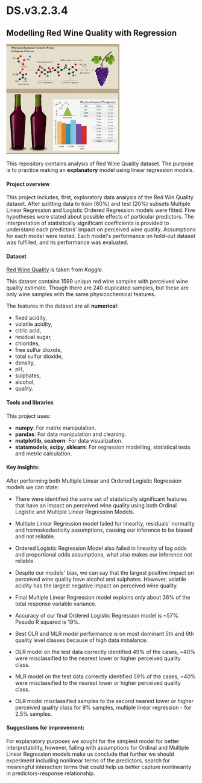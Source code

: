 # DS.v3.2.3.4

## Modelling Red Wine Quality with Regression

<img src=data/wine_quality.jpeg width=300 height=290>  
<br> 

This repository contains analysis of Red Wine Quality dataset. The purpose is to practice making an **explanatory** model using linear regression models.

#### Project overview
This project includes, first, exploratory data analysis of the Red Win Quality dataset. After splitting data to train (80%) and test (20%) subsets Multiple Linear Regression and Logistic Ordered Regression models were fitted. Five hypotheses were stated about possible effects of particular predictors. The interpretation of statistically significant coefficients is provided to understand each predictors' impact on perceived wine quality. Assumptions for each model were tested. Each model's performance on hold-out dataset was fulfilled, and its performance was evaluated.

#### Dataset
[Red Wine Quality](https://www.kaggle.com/datasets/uciml/red-wine-quality-cortez-et-al-2009) is taken from *Kaggle*.  

This dataset contains 1599 unique red wine samples with perceived wine quality estimate. Though there are 240 duplicated samples, but these are only wine samples with the same physicochemical features.   

The features in the dataset are all **numerical**: <br>
 * fixed acidity,
 * volatile acidity,
 * citric acid,
 * residual sugar,
 * chlorides,
 * free sulfur dioxide,
 * total sulfur dioxide,
 * density,
 * pH,
 * sulphates,
 * alcohol,
 * quality.

 #### Tools and libraries
 This project uses:
* **numpy**: For matrix manipulation.
* **pandas**: For data manipulation and cleaning.
* **matplotlib, seaborn**: For data visualization.
* **statsmodels, scipy, sklearn**: For regression modelling, statistical tests and metric calculation.

#### Key insights:
After performing both Multiple Linear and Ordered Logistic Regression models we can state:

* There were identified the same set of statistically significant features that have an impact on perceived wine quality using both Ordinal Logistic and Multiple Linear Regression Models.

* Multiple Linear Regression model failed for linearity, residuals' normality and homoskedasticity assumptions, causing our inference to be biased and not reliable.

* Ordered Logistic Regression Model also failed in linearity of log odds and proportional odds assumptions, what also makes our inference not reliable.

* Despite our models' bias, we can say that the largest positive impact on perceived wine quality have alcohol and sulphates. However, volatile acidity has the largest negative impact on perceived wine quality.

* Final Multiple Linear Regression model explains only about 36% of the total response variable variance.

* Accuracy of our final Ordered Logistic Regression model is ~57%. Pseudo R squared is 19%.

* Best OLR and MLR model performance is on most dominant 5th and 6th quality level classes because of high data imbalance.

* OLR model on the test data correctly identified 49% of the cases, ~40% were misclassified to the nearest lower or higher perceived quality class.

* MLR model on the test data correctly identified 59% of the cases, ~40% were misclassified to the nearest lower or higher perceived quality class.

* OLR model misclassified samples to the second nearest lower or higher perceived quality class for 9% samples, multiple linear regression - for 2.5% samples.

#### Suggestions for improvement:

For explanatory purposes we sought for the simplest model for better interpretability, however, failing with assumptions for Ordinal and Multiple Linear Regression models make us conclude that further we should experiment including nonlinear terms of the predictors, search for meaningful interaction terms that could help us better capture nonlinearity in predictors-response relationship.
